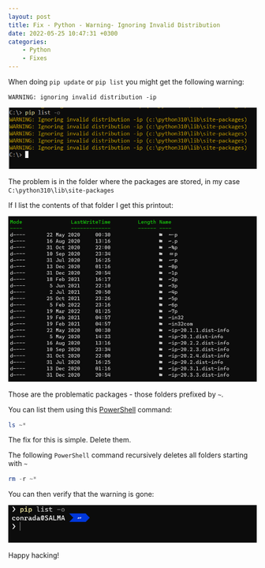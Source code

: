 ```yaml
---
layout: post
title: Fix - Python - Warning- Ignoring Invalid Distribution
date: 2022-05-25 10:47:31 +0300
categories:
    - Python
    - Fixes
---
```

When doing `pip update` or `pip list` you might get the following warning:

```plaintext
WARNING: ignoring invalid distribution -ip
```

![](../images/2022/05/pipWarning.png)

The problem is in the folder where the packages are stored, in my case `C:\python310\lib\site-packages`

If I list the contents of that folder I get this printout:

![](../images/2022/05/pipList.png)

Those are the problematic packages - those folders prefixed by `~`.

You can list them using this [PowerShell](https://docs.microsoft.com/en-us/powershell/scripting/overview?view=powershell-7.2) command:

```powershell
ls ~*
```

The fix for this is simple. Delete them.

The following `PowerShell` command recursively deletes all folders starting with `~`

```powershell
rm -r ~*
```

You can then verify that the warning is gone:

![](../images/2022/05/pipCleared.png)

Happy hacking!
